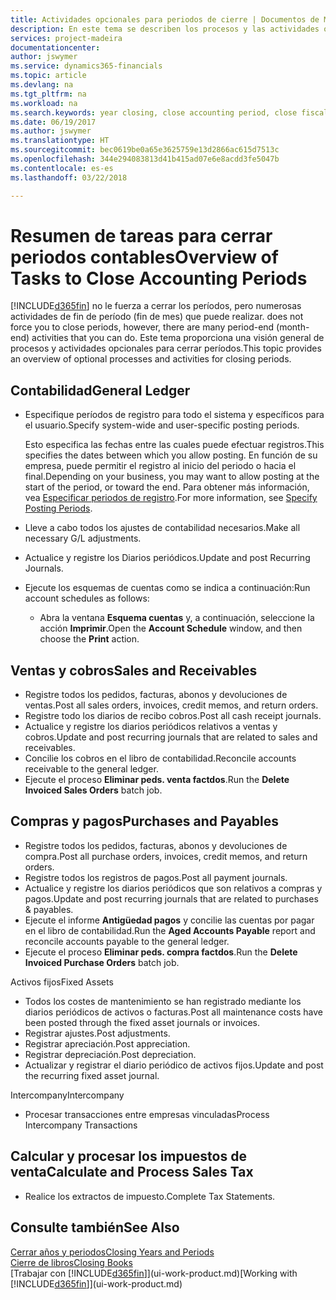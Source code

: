 ```yaml
---
title: Actividades opcionales para periodos de cierre | Documentos de Microsoft
description: En este tema se describen los procesos y las actividades opcionales para cerrar periodos contables en Finance and Operations, Business edition.
services: project-madeira
documentationcenter: 
author: jswymer
ms.service: dynamics365-financials
ms.topic: article
ms.devlang: na
ms.tgt_pltfrm: na
ms.workload: na
ms.search.keywords: year closing, close accounting period, close fiscal year, aging, creditor payments, vendor payments
ms.date: 06/19/2017
ms.author: jswymer
ms.translationtype: HT
ms.sourcegitcommit: bec0619be0a65e3625759e13d2866ac615d7513c
ms.openlocfilehash: 344e294083813d41b415ad07e6e8acdd3fe5047b
ms.contentlocale: es-es
ms.lasthandoff: 03/22/2018

---
```

# <a name="overview-of-tasks-to-close-accounting-periods"></a><span data-ttu-id="f1fbc-103">Resumen de tareas para cerrar periodos contables</span><span class="sxs-lookup"><span data-stu-id="f1fbc-103">Overview of Tasks to Close Accounting Periods</span></span>
[!INCLUDE[d365fin](includes/d365fin_md.md)]<span data-ttu-id="f1fbc-104"> no le fuerza a cerrar los períodos, pero numerosas actividades de fin de período (fin de mes) que puede realizar.</span><span class="sxs-lookup"><span data-stu-id="f1fbc-104"> does not force you to close periods, however, there are many period-end (month-end) activities that you can do.</span></span> <span data-ttu-id="f1fbc-105">Este tema proporciona una visión general de procesos y actividades opcionales para cerrar períodos.</span><span class="sxs-lookup"><span data-stu-id="f1fbc-105">This topic provides an overview of optional processes and activities for closing periods.</span></span>  

## <a name="general-ledger"></a><span data-ttu-id="f1fbc-106">Contabilidad</span><span class="sxs-lookup"><span data-stu-id="f1fbc-106">General Ledger</span></span>
* <span data-ttu-id="f1fbc-107">Especifique períodos de registro para todo el sistema y específicos para el usuario.</span><span class="sxs-lookup"><span data-stu-id="f1fbc-107">Specify system-wide and user-specific posting periods.</span></span>  

    <span data-ttu-id="f1fbc-108">Esto especifica las fechas entre las cuales puede efectuar registros.</span><span class="sxs-lookup"><span data-stu-id="f1fbc-108">This specifies the dates between which you allow posting.</span></span> <span data-ttu-id="f1fbc-109">En función de su empresa, puede permitir el registro al inicio del periodo o hacia el final.</span><span class="sxs-lookup"><span data-stu-id="f1fbc-109">Depending on your business, you may want to allow posting at the start of the period, or toward the end.</span></span> <span data-ttu-id="f1fbc-110">Para obtener más información, vea [Especificar periodos de registro](finance-how-specify-posting-periods.md).</span><span class="sxs-lookup"><span data-stu-id="f1fbc-110">For more information, see [Specify Posting Periods](finance-how-specify-posting-periods.md).</span></span>  
* <span data-ttu-id="f1fbc-111">Lleve a cabo todos los ajustes de contabilidad necesarios.</span><span class="sxs-lookup"><span data-stu-id="f1fbc-111">Make all necessary G/L adjustments.</span></span>  
* <span data-ttu-id="f1fbc-112">Actualice y registre los Diarios periódicos.</span><span class="sxs-lookup"><span data-stu-id="f1fbc-112">Update and post Recurring Journals.</span></span>  
  <!--* Process Consolidations-->
* <span data-ttu-id="f1fbc-113">Ejecute los esquemas de cuentas como se indica a continuación:</span><span class="sxs-lookup"><span data-stu-id="f1fbc-113">Run account schedules as follows:</span></span>  
  * <span data-ttu-id="f1fbc-114">Abra la ventana **Esquema cuentas** y, a continuación, seleccione la acción **Imprimir**.</span><span class="sxs-lookup"><span data-stu-id="f1fbc-114">Open the **Account Schedule** window, and then choose the **Print** action.</span></span>  

## <a name="sales-and-receivables"></a><span data-ttu-id="f1fbc-115">Ventas y cobros</span><span class="sxs-lookup"><span data-stu-id="f1fbc-115">Sales and Receivables</span></span>
* <span data-ttu-id="f1fbc-116">Registre todos los pedidos, facturas, abonos y devoluciones de ventas.</span><span class="sxs-lookup"><span data-stu-id="f1fbc-116">Post all sales orders, invoices, credit memos, and return orders.</span></span>  
* <span data-ttu-id="f1fbc-117">Registre todo los diarios de recibo cobros.</span><span class="sxs-lookup"><span data-stu-id="f1fbc-117">Post all cash receipt journals.</span></span>  
* <span data-ttu-id="f1fbc-118">Actualice y registre los diarios periódicos relativos a ventas y cobros.</span><span class="sxs-lookup"><span data-stu-id="f1fbc-118">Update and post recurring journals that are related to sales and receivables.</span></span>  
* <span data-ttu-id="f1fbc-119">Concilie los cobros en el libro de contabilidad.</span><span class="sxs-lookup"><span data-stu-id="f1fbc-119">Reconcile accounts receivable to the general ledger.</span></span>  
* <span data-ttu-id="f1fbc-120">Ejecute el proceso **Eliminar peds. venta factdos**.</span><span class="sxs-lookup"><span data-stu-id="f1fbc-120">Run the **Delete Invoiced Sales Orders** batch job.</span></span>  

## <a name="purchases-and-payables"></a><span data-ttu-id="f1fbc-121">Compras y pagos</span><span class="sxs-lookup"><span data-stu-id="f1fbc-121">Purchases and Payables</span></span>
* <span data-ttu-id="f1fbc-122">Registre todos los pedidos, facturas, abonos y devoluciones de compra.</span><span class="sxs-lookup"><span data-stu-id="f1fbc-122">Post all purchase orders, invoices, credit memos, and return orders.</span></span>  
* <span data-ttu-id="f1fbc-123">Registre todos los registros de pagos.</span><span class="sxs-lookup"><span data-stu-id="f1fbc-123">Post all payment journals.</span></span>  
* <span data-ttu-id="f1fbc-124">Actualice y registre los diarios periódicos que son relativos a compras y pagos.</span><span class="sxs-lookup"><span data-stu-id="f1fbc-124">Update and post recurring journals that are related to purchases & payables.</span></span>  
* <span data-ttu-id="f1fbc-125">Ejecute el informe **Antigüedad pagos** y concilie las cuentas por pagar en el libro de contabilidad.</span><span class="sxs-lookup"><span data-stu-id="f1fbc-125">Run the **Aged Accounts Payable** report and reconcile accounts payable to the general ledger.</span></span>  
* <span data-ttu-id="f1fbc-126">Ejecute el proceso **Eliminar peds. compra factdos**.</span><span class="sxs-lookup"><span data-stu-id="f1fbc-126">Run the **Delete Invoiced Purchase Orders** batch job.</span></span>  

<span data-ttu-id="f1fbc-127">Activos fijos</span><span class="sxs-lookup"><span data-stu-id="f1fbc-127">Fixed Assets</span></span>
* <span data-ttu-id="f1fbc-128">Todos los costes de mantenimiento se han registrado mediante los diarios periódicos de activos o facturas.</span><span class="sxs-lookup"><span data-stu-id="f1fbc-128">Post all maintenance costs have been posted through the fixed asset journals or invoices.</span></span>
* <span data-ttu-id="f1fbc-129">Registrar ajustes.</span><span class="sxs-lookup"><span data-stu-id="f1fbc-129">Post adjustments.</span></span>
* <span data-ttu-id="f1fbc-130">Registrar apreciación.</span><span class="sxs-lookup"><span data-stu-id="f1fbc-130">Post appreciation.</span></span>
* <span data-ttu-id="f1fbc-131">Registrar depreciación.</span><span class="sxs-lookup"><span data-stu-id="f1fbc-131">Post depreciation.</span></span>
* <span data-ttu-id="f1fbc-132">Actualizar y registrar el diario periódico de activos fijos.</span><span class="sxs-lookup"><span data-stu-id="f1fbc-132">Update and post the recurring fixed asset journal.</span></span>

<span data-ttu-id="f1fbc-133">Intercompany</span><span class="sxs-lookup"><span data-stu-id="f1fbc-133">Intercompany</span></span>
* <span data-ttu-id="f1fbc-134">Procesar transacciones entre empresas vinculadas</span><span class="sxs-lookup"><span data-stu-id="f1fbc-134">Process Intercompany Transactions</span></span>

## <a name="calculate-and-process-sales-tax"></a><span data-ttu-id="f1fbc-135">Calcular y procesar los impuestos de venta</span><span class="sxs-lookup"><span data-stu-id="f1fbc-135">Calculate and Process Sales Tax</span></span>
* <span data-ttu-id="f1fbc-136">Realice los extractos de impuesto.</span><span class="sxs-lookup"><span data-stu-id="f1fbc-136">Complete Tax Statements.</span></span>  

## <a name="see-also"></a><span data-ttu-id="f1fbc-137">Consulte también</span><span class="sxs-lookup"><span data-stu-id="f1fbc-137">See Also</span></span>
[<span data-ttu-id="f1fbc-138">Cerrar años y periodos</span><span class="sxs-lookup"><span data-stu-id="f1fbc-138">Closing Years and Periods</span></span>](year-close-years-periods.md)  
[<span data-ttu-id="f1fbc-139">Cierre de libros</span><span class="sxs-lookup"><span data-stu-id="f1fbc-139">Closing Books</span></span>](year-close-books.md)  
<span data-ttu-id="f1fbc-140">[Trabajar con [!INCLUDE[d365fin](includes/d365fin_md.md)]](ui-work-product.md)</span><span class="sxs-lookup"><span data-stu-id="f1fbc-140">[Working with [!INCLUDE[d365fin](includes/d365fin_md.md)]](ui-work-product.md)</span></span>

